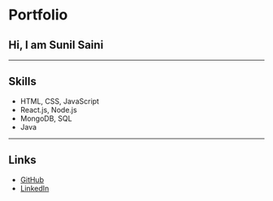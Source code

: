 # Portfolio

## Hi, I am **Sunil Saini**

---

## Skills
- HTML, CSS, JavaScript  
- React.js, Node.js  
- MongoDB, SQL  
- Java

---

## Links
- [GitHub](https://github.com/Sunil-Saini123)  
- [LinkedIn](https://www.linkedin.com/in/sunil-saini-704634291/)

